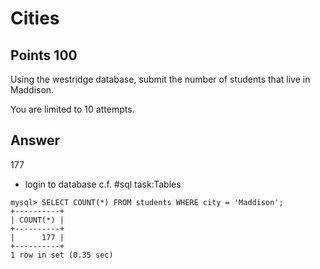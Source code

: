# Cities

## Points 100

Using the westridge database, submit the number of students that live in Maddison.

You are limited to 10 attempts.

## Answer

177

- login to database c.f. #sql task:Tables

```
mysql> SELECT COUNT(*) FROM students WHERE city = 'Maddison';
+----------+
| COUNT(*) |
+----------+
|      177 |
+----------+
1 row in set (0.35 sec)
```
